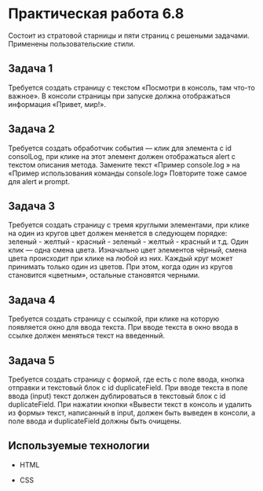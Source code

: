 # Практическая работа 6.8

Состоит из стратовой старницы и пяти страниц с решеными задачами. Применены пользовательские стили.

## Задача 1
  Требуется создать страницу с текстом «Посмотри в консоль, там что-то важное». 
  В консоли страницы при запуске должна отображаться информация «Привет, мир!».

## Задача 2
  Требуется создать обработчик события — клик для элемента с id consolLog, при клике на этот 
  элемент должен отображаться alert c текстом описания метода.
  Замените текст «Пример console.log » на «Пример использования команды console.log»
  Повторите тоже самое для alert и prompt.

## Задача 3
  Требуется создать страницу с тремя круглыми элементами, при клике на один из кругов цвет должен меняется 
  в следующем порядке: зеленый - желтый - красный - зеленый - желтый - красный и т.д. Один клик — одна смена цвета. 
  Изначально цвет элементов чёрный, смена цвета происходит при клике на любой из них.
  Каждый круг может принимать только один из цветов.
  При этом, когда один из кругов становится «цветным», остальные становятся черными.

## Задача 4
  Требуется создать страницу с ссылкой, при клике на которую появляется окно для ввода текста. 
  При вводе текста в окно ввода в ссылке должен меняться текст на введенный.

## Задача 5
  Требуется создать страницу с формой, где есть с поле ввода, кнопка отправки и текстовый блок с id duplicateField. 
  При вводе текста в поле ввода (input) текст должен дублироваться в текстовый блок с id duplicateField.
  При нажатии кнопки «Вывести текст в консоль и удалить из формы» текст, написанный в input, 
  должен быть выведен в консоли, а поле ввода и duplicateField должны быть очищены.

## Используемые технологии

* HTML

* CSS 

